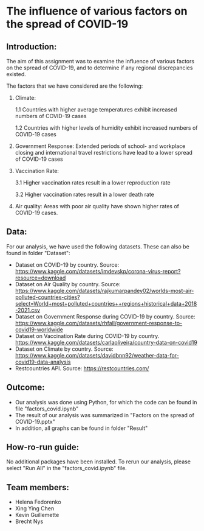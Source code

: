 # The influence of various factors on the spread of COVID-19

## Introduction:

The aim of this assignment was to examine the influence of various factors on the spread of COVID-19, and to determine if any regional discrepancies existed. 

The factors that we have considered are the following:
1. Climate: 
  
    1.1 Countries with higher average temperatures exhibit increased numbers of COVID-19 cases
    
    1.2 Countries with higher levels of humidity exhibit increased numbers of COVID-19 cases
  
2. Government Response: Extended periods of school- and workplace closing and international travel restrictions have lead to a lower spread of COVID-19 cases
3. Vaccination Rate:

    3.1 Higher vaccination rates result in a lower reproduction rate
    
    3.2 Higher vaccination rates result in a lower death rate
    
4. Air quality: Areas with poor air quality have shown higher rates of COVID-19 cases.

## Data:

For our analysis, we have used the following datasets. These can also be found in folder "Dataset":
- Dataset on COVID-19 by country. Source: https://www.kaggle.com/datasets/imdevskp/corona-virus-report?resource=download
- Dataset on Air Quality by country. Source: https://www.kaggle.com/datasets/rajkumarpandey02/worlds-most-air-polluted-countries-cities?select=World+most+polluted+countries++regions+historical+data+2018-2021.csv
- Dataset on Government Response during COVID-19 by country. Source: https://www.kaggle.com/datasets/rhfall/government-response-to-covid19-worldwide
- Dataset on Vaccination Rate during COVID-19 by country. https://www.kaggle.com/datasets/carlaoliveira/country-data-on-covid19
- Dataset on Climate by country. Source: https://www.kaggle.com/datasets/davidbnn92/weather-data-for-covid19-data-analysis
- Restcountries API. Source: https://restcountries.com/

## Outcome:

- Our analysis was done using Python, for which the code can be found in file "factors_covid.ipynb"
- The result of our analysis was summarized in "Factors on the spread of COVID-19.pptx"
- In addition, all graphs can be found in folder "Result"

## How-ro-run guide:

No additional packages have been installed. To rerun our analysis, please select "Run All" in the "factors_covid.ipynb" file. 

## Team members:

- Helena Fedorenko
- Xing Ying Chen
- Kevin Guillemette
- Brecht Nys

